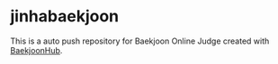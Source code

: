 # jinhabaekjoon
This is a auto push repository for Baekjoon Online Judge created with [BaekjoonHub](https://github.com/BaekjoonHub/BaekjoonHub).
